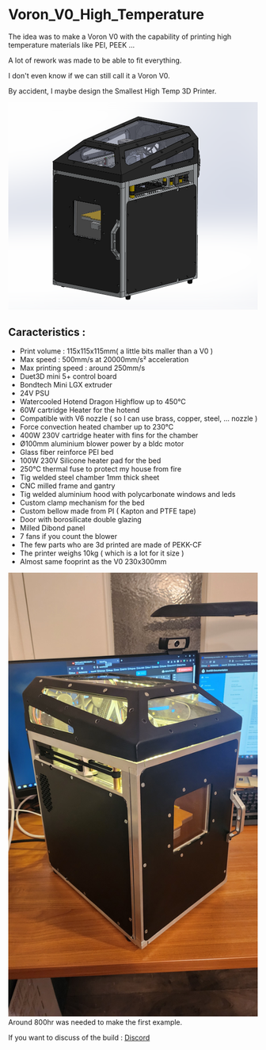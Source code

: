 # Voron_V0_High_Temperature

The idea  was to make a Voron V0 with the capability of printing high temperature materials like PEI, PEEK ...

A lot of rework was made to be able to fit everything.

I don't even know if we can still call it a Voron V0.

By accident, I maybe design the Smallest High Temp 3D Printer.

<img src="./Images/Voron_V0_HT_CAD001.PNG">

## Caracteristics :

- Print volume : 115x115x115mm( a little bits maller than a V0 )
- Max speed : 500mm/s at 20000mm/s² acceleration
- Max printing speed : around 250mm/s
- Duet3D mini 5+ control board
- Bondtech Mini LGX extruder
- 24V PSU
- Watercooled Hotend Dragon Highflow up to 450°C
- 60W cartridge Heater for the hotend
- Compatible with V6 nozzle ( so I can use brass, copper, steel, ... nozzle )
- Force convection heated chamber up to 230°C 
- 400W 230V cartridge heater with fins for the chamber
- Ø100mm aluminium blower power by a bldc motor 
- Glass fiber reinforce PEI bed
- 100W 230V Silicone heater pad for the bed
- 250°C thermal fuse to protect my house from fire
- Tig welded steel chamber 1mm thick sheet
- CNC milled frame and gantry
- Tig welded aluminium hood with polycarbonate windows and leds
- Custom clamp mechanism for the bed 
- Custom bellow made from PI ( Kapton and PTFE tape)
- Door with borosilicate double glazing 
- Milled Dibond panel
- 7 fans if you count the blower
- The few parts who are 3d printed are made of PEKK-CF
- The printer weighs 10kg ( which is a lot for it size )
- Almost same fooprint as the V0 230x300mm

<img src="./Images/Voron_V0_HT (109).jpg">
Around 800hr was needed to make the first example.

If you want to discuss of the build : [Discord](https://discord.com/channels/840596987522056232/1103065458917261322)
